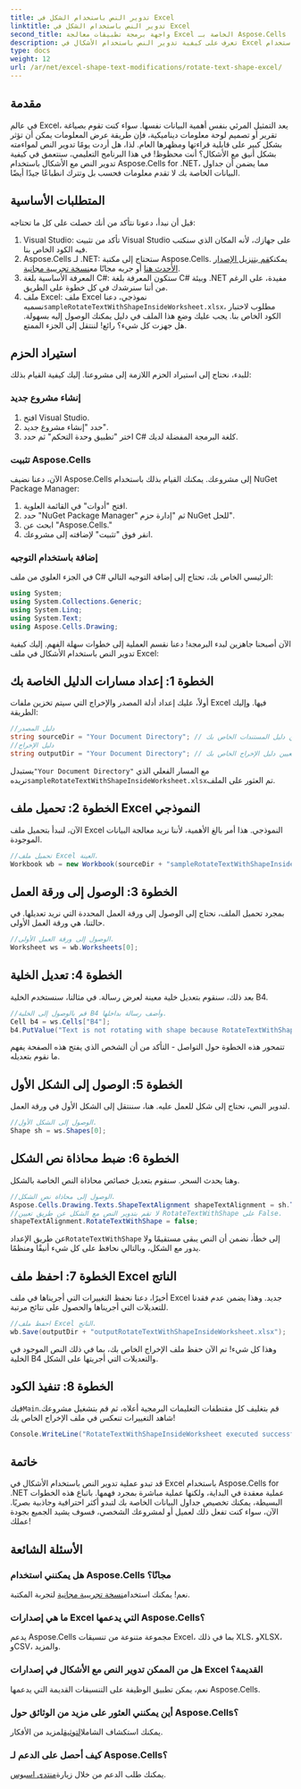 ```yaml
---
title: تدوير النص باستخدام الشكل في Excel
linktitle: تدوير النص باستخدام الشكل في Excel
second_title: واجهة برمجة تطبيقات معالجة Excel الخاصة بـ Aspose.Cells .NET
description: تعرف على كيفية تدوير النص باستخدام الأشكال في Excel باستخدام Aspose.Cells for .NET. اتبع هذا الدليل خطوة بخطوة للحصول على عرض تقديمي مثالي في Excel.
type: docs
weight: 12
url: /ar/net/excel-shape-text-modifications/rotate-text-shape-excel/
---
```

## مقدمة
في عالم Excel، يعد التمثيل المرئي بنفس أهمية البيانات نفسها. سواء كنت تقوم بصياغة تقرير أو تصميم لوحة معلومات ديناميكية، فإن طريقة عرض المعلومات يمكن أن تؤثر بشكل كبير على قابلية قراءتها ومظهرها العام. لذا، هل أردت يومًا تدوير النص لمواءمته بشكل أنيق مع الأشكال؟ أنت محظوظ! في هذا البرنامج التعليمي، سنتعمق في كيفية تدوير النص مع الأشكال باستخدام Aspose.Cells for .NET، مما يضمن أن جداول البيانات الخاصة بك لا تقدم معلومات فحسب بل وتترك انطباعًا جيدًا أيضًا.
## المتطلبات الأساسية
قبل أن نبدأ، دعونا نتأكد من أنك حصلت على كل ما تحتاجه:
1. Visual Studio: تأكد من تثبيت Visual Studio على جهازك، لأنه المكان الذي سنكتب فيه الكود الخاص بنا.
2.  Aspose.Cells لـ .NET: ستحتاج إلى مكتبة Aspose.Cells. يمكنك[قم بتنزيل الإصدار الأحدث هنا](https://releases.aspose.com/cells/net/) أو جربه مجانًا مع[نسخة تجريبية مجانية](https://releases.aspose.com/).
3. المعرفة الأساسية بلغة C#: ستكون المعرفة بلغة C# وبيئة .NET مفيدة، على الرغم من أننا سنرشدك في كل خطوة على الطريق.
4.  ملف Excel: ملف Excel نموذجي، دعنا نسميه`sampleRotateTextWithShapeInsideWorksheet.xlsx`، مطلوب لاختبار الكود الخاص بنا. يجب عليك وضع هذا الملف في دليل يمكنك الوصول إليه بسهولة.
هل جهزت كل شيء؟ رائع! لننتقل إلى الجزء الممتع.
## استيراد الحزم
للبدء، نحتاج إلى استيراد الحزم اللازمة إلى مشروعنا. إليك كيفية القيام بذلك:
### إنشاء مشروع جديد
1. افتح Visual Studio.
2. حدد "إنشاء مشروع جديد".
3. اختر "تطبيق وحدة التحكم" ثم حدد C# كلغة البرمجة المفضلة لديك.
### تثبيت Aspose.Cells
الآن، دعنا نضيف Aspose.Cells إلى مشروعك. يمكنك القيام بذلك باستخدام NuGet Package Manager:
1. افتح "أدوات" في القائمة العلوية.
2. حدد "NuGet Package Manager" ثم "إدارة حزم NuGet للحل".
3. ابحث عن "Aspose.Cells."
4. انقر فوق "تثبيت" لإضافته إلى مشروعك.
### إضافة باستخدام التوجيه
في الجزء العلوي من ملف C# الرئيسي الخاص بك، تحتاج إلى إضافة التوجيه التالي:
```csharp
using System;
using System.Collections.Generic;
using System.Linq;
using System.Text;
using Aspose.Cells.Drawing;
```
الآن أصبحنا جاهزين لبدء البرمجة!
دعنا نقسم العملية إلى خطوات سهلة الفهم. إليك كيفية تدوير النص باستخدام الأشكال في ملف Excel:
## الخطوة 1: إعداد مسارات الدليل الخاصة بك
أولاً، عليك إعداد أدلة المصدر والإخراج التي سيتم تخزين ملفات Excel فيها. وإليك الطريقة:
```csharp
//دليل المصدر
string sourceDir = "Your Document Directory"; // قم بتعيين دليل المستندات الخاص بك
//دليل الإخراج
string outputDir = "Your Document Directory"; // قم بتعيين دليل الإخراج الخاص بك
```
 يستبدل`"Your Document Directory"` مع المسار الفعلي الذي تريده`sampleRotateTextWithShapeInsideWorksheet.xlsx`تم العثور على الملف.
## الخطوة 2: تحميل ملف Excel النموذجي
الآن، لنبدأ بتحميل ملف Excel النموذجي. هذا أمر بالغ الأهمية، لأننا نريد معالجة البيانات الموجودة.
```csharp
//تحميل ملف Excel العينة.
Workbook wb = new Workbook(sourceDir + "sampleRotateTextWithShapeInsideWorksheet.xlsx");
```
## الخطوة 3: الوصول إلى ورقة العمل
بمجرد تحميل الملف، نحتاج إلى الوصول إلى ورقة العمل المحددة التي نريد تعديلها. في حالتنا، هي ورقة العمل الأولى.
```csharp
//الوصول إلى ورقة العمل الأولى.
Worksheet ws = wb.Worksheets[0];
```
## الخطوة 4: تعديل الخلية
بعد ذلك، سنقوم بتعديل خلية معينة لعرض رسالة. في مثالنا، سنستخدم الخلية B4.
```csharp
//قم بالوصول إلى الخلية B4 وأضف رسالة بداخلها.
Cell b4 = ws.Cells["B4"];
b4.PutValue("Text is not rotating with shape because RotateTextWithShape is false.");
```
تتمحور هذه الخطوة حول التواصل - التأكد من أن الشخص الذي يفتح هذه الصفحة يفهم ما نقوم بتعديله.
## الخطوة 5: الوصول إلى الشكل الأول
لتدوير النص، نحتاج إلى شكل للعمل عليه. هنا، سننتقل إلى الشكل الأول في ورقة العمل.
```csharp
//الوصول إلى الشكل الأول.
Shape sh = ws.Shapes[0];
```
## الخطوة 6: ضبط محاذاة نص الشكل
وهنا يحدث السحر. سنقوم بتعديل خصائص محاذاة النص الخاصة بالشكل.
```csharp
//الوصول إلى محاذاة نص الشكل.
Aspose.Cells.Drawing.Texts.ShapeTextAlignment shapeTextAlignment = sh.TextBody.TextAlignment;
//لا تقم بتدوير النص مع الشكل عن طريق تعيين RotateTextWithShape على False.
shapeTextAlignment.RotateTextWithShape = false;
```
 عن طريق الإعداد`RotateTextWithShape` إلى خطأ، نضمن أن النص يبقى مستقيمًا ولا يدور مع الشكل، وبالتالي نحافظ على كل شيء أنيقًا ومنظمًا.
## الخطوة 7: احفظ ملف Excel الناتج
أخيرًا، دعنا نحفظ التغييرات التي أجريناها في ملف Excel جديد. وهذا يضمن عدم فقدنا للتعديلات التي أجريناها والحصول على نتائج مرتبة.
```csharp
//احفظ ملف Excel الناتج.
wb.Save(outputDir + "outputRotateTextWithShapeInsideWorksheet.xlsx");
```
وهذا كل شيء! تم الآن حفظ ملف الإخراج الخاص بك، بما في ذلك النص الموجود في الخلية B4 والتعديلات التي أجريتها على الشكل.
## الخطوة 8: تنفيذ الكود
 فيك`Main`قم بتغليف كل مقتطفات التعليمات البرمجية أعلاه، ثم قم بتشغيل مشروعك. شاهد التغييرات تنعكس في ملف الإخراج الخاص بك!
```csharp
Console.WriteLine("RotateTextWithShapeInsideWorksheet executed successfully.");
```
## خاتمة
قد تبدو عملية تدوير النص باستخدام الأشكال في Excel باستخدام Aspose.Cells for .NET عملية معقدة في البداية، ولكنها عملية مباشرة بمجرد فهمها. باتباع هذه الخطوات البسيطة، يمكنك تخصيص جداول البيانات الخاصة بك لتبدو أكثر احترافية وجاذبية بصريًا. الآن، سواء كنت تفعل ذلك لعميل أو لمشروعك الشخصي، فسوف يشيد الجميع بجودة عملك!
## الأسئلة الشائعة
### هل يمكنني استخدام Aspose.Cells مجانًا؟
 نعم! يمكنك استخدام[نسخة تجريبية مجانية](https://releases.aspose.com/) لتجربة المكتبة.
### ما هي إصدارات Excel التي يدعمها Aspose.Cells؟
يدعم Aspose.Cells مجموعة متنوعة من تنسيقات Excel، بما في ذلك XLS، وXLSX، وCSV، والمزيد.
### هل من الممكن تدوير النص مع الأشكال في إصدارات Excel القديمة؟
نعم، يمكن تطبيق الوظيفة على التنسيقات القديمة التي يدعمها Aspose.Cells.
### أين يمكنني العثور على مزيد من الوثائق حول Aspose.Cells؟
 يمكنك استكشاف الشامل[التوثيق](https://reference.aspose.com/cells/net/)لمزيد من الأفكار.
### كيف أحصل على الدعم لـ Aspose.Cells؟
 يمكنك طلب الدعم من خلال زيارة[منتدى اسبوس](https://forum.aspose.com/c/cells/9).